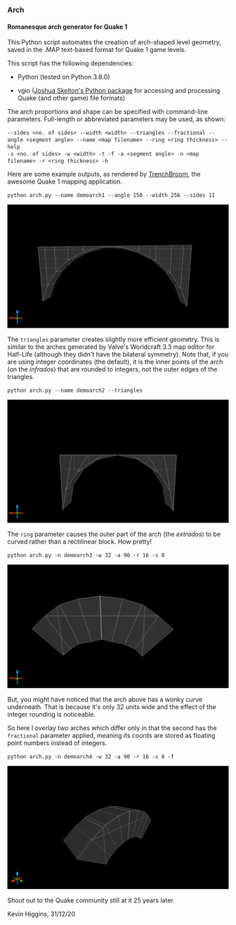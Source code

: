 ### Arch

#### Romanesque arch generator for Quake 1

This Python script automates the creation of arch-shaped level geometry, saved in the .MAP text-based format for Quake 1 game levels. 

This script has the following dependencies:

- Python (tested on Python 3.8.0)

- vgio ([Joshua Skelton's Python package](http://joshuaskelton.com/projects/vgio/) for accessing and processing Quake (and other game) file formats)

The arch proportions and shape can be specified with command-line parameters. Full-length or abbreviated parameters may be used, as shown:

```shell
--sides <no. of sides> --width <width> --triangles --fractional --angle <segment angle> --name <map filename> --ring <ring thickness> --help
-s <no. of sides> -w <width> -t -f -a <segment angle> -n <map filename> -r <ring thickness> -h
```

Here are some example outputs, as rendered by [TrenchBroom](https://kristianduske.com/trenchbroom/), the awesome Quake 1 mapping application.

```shell
python arch.py --name demoarch1 --angle 150 --width 256 --sides 11
```

<img src="demoarch1.png" alt="A grey-textured mesh of a somewhat flattened arch made of 11 segments">

The ```triangles``` parameter creates slightly more efficient geometry. This is similar to the arches generated by Valve's Worldcraft 3.3 map editor for Half-Life (although they didn't have the bilateral symmetry). Note that, if you are using integer coordinates (the default), it is the inner points of the arch (on the *infrados*) that are rounded to integers, not the outer edges of the triangles.

```shell
python arch.py --name demoarch2 --triangles
```

<img src="demoarch2.png" alt="A grey-textured mesh of a semicircular arch made of 8 segments">

The ```ring``` parameter causes the outer part of the arch (the *extrados*) to be curved rather than a rectilinear block. How pretty!

```shell
python arch.py -n demoarch3 -w 32 -a 90 -r 16 -s 8
```

<img src="demoarch3.png" alt="A grey-textured mesh of a very flattened arch whose inner and outer sides are rounded, made of 8 segments">

But, you might have noticed that the arch above has a wonky curve underneath. That is because it's only 32 units wide and the effect of the integer rounding is noticeable.

So here I overlay two arches which differ only in that the second has the ```fractional``` parameter applied, meaning its coords are stored as floating point numbers instead of integers.

```shell
python arch.py -n demoarch4 -w 32 -a 90 -r 16 -s 8 -f
```

<img src="demoarch3-4.png" alt="A grey-textured mesh of an arch made of 11 segments seen from a 3/4 perspective, with a slightly distorted version of itself overlaid">

Shout out to the Quake community still at it 25 years later.

Kevin Higgins, 31/12/20